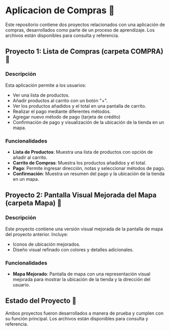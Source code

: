 # Aplicacion de Compras :shopping_cart:

Este repositorio contiene dos proyectos relacionados con una aplicación de compras, desarrollados como parte de un proceso de aprendizaje. Los archivos están disponibles para consulta y referencia.

## Proyecto 1: Lista de Compras (carpeta COMPRA) :memo:

### Descripción
Esta aplicación permite a los usuarios:
- Ver una lista de productos.
- Añadir productos al carrito con un botón "+".
- Ver los productos añadidos y el total en una pantalla de carrito.
- Realizar el pago mediante diferentes métodos.
- Agregar nuevo método de pago (tarjeta de crédito)
- Confirmación de pago y visualización de la ubicación de la tienda en un mapa.

### Funcionalidades
- **Lista de Productos**: Muestra una lista de productos con opción de añadir al carrito.
- **Carrito de Compras**: Muestra los productos añadidos y el total.
- **Pago**: Permite ingresar dirección, notas y seleccionar métodos de pago.
- **Confirmación**: Muestra un resumen del pago y la ubicación de la tienda en un mapa.

## Proyecto 2: Pantalla Visual Mejorada del Mapa (carpeta Mapa) :art:

### Descripción
Este proyecto contiene una versión visual mejorada de la pantalla de mapa del proyecto anterior. Incluye:
- Iconos de ubicación mejorados.
- Diseño visual refinado con colores y detalles adicionales.

### Funcionalidades
- **Mapa Mejorado**: Pantalla de mapa con una representación visual mejorada para mostrar la ubicación de la tienda y la dirección del usuario.

## Estado del Proyecto :construction:

Ambos proyectos fueron desarrollados a manera de prueba y cumplen con su función principal. Los archivos están disponibles para consulta y referencia.

